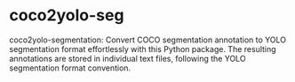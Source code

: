 # coco2yolo-seg
coco2yolo-segmentation: Convert COCO segmentation annotation to YOLO segmentation format effortlessly with this Python package. The resulting annotations are stored in individual text files, following the YOLO segmentation format convention. 

